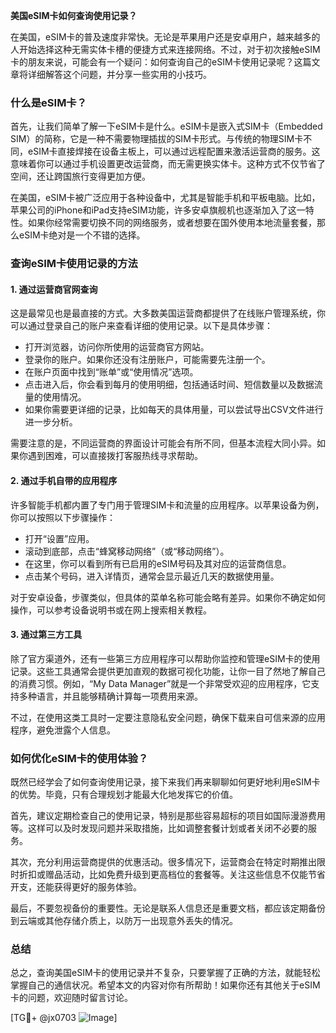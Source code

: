 **美国eSIM卡如何查询使用记录？**

在美国，eSIM卡的普及速度非常快。无论是苹果用户还是安卓用户，越来越多的人开始选择这种无需实体卡槽的便捷方式来连接网络。不过，对于初次接触eSIM卡的朋友来说，可能会有一个疑问：如何查询自己的eSIM卡使用记录呢？这篇文章将详细解答这个问题，并分享一些实用的小技巧。

### 什么是eSIM卡？

首先，让我们简单了解一下eSIM卡是什么。eSIM卡是嵌入式SIM卡（Embedded SIM）的简称，它是一种不需要物理插拔的SIM卡形式。与传统的物理SIM卡不同，eSIM卡直接焊接在设备主板上，可以通过远程配置来激活运营商的服务。这意味着你可以通过手机设置更改运营商，而无需更换实体卡。这种方式不仅节省了空间，还让跨国旅行变得更加方便。

在美国，eSIM卡被广泛应用于各种设备中，尤其是智能手机和平板电脑。比如，苹果公司的iPhone和iPad支持eSIM功能，许多安卓旗舰机也逐渐加入了这一特性。如果你经常需要切换不同的网络服务，或者想要在国外使用本地流量套餐，那么eSIM卡绝对是一个不错的选择。

### 查询eSIM卡使用记录的方法

#### 1. **通过运营商官网查询**
这是最常见也是最直接的方式。大多数美国运营商都提供了在线账户管理系统，你可以通过登录自己的账户来查看详细的使用记录。以下是具体步骤：

- 打开浏览器，访问你所使用的运营商官方网站。
- 登录你的账户。如果你还没有注册账户，可能需要先注册一个。
- 在账户页面中找到“账单”或“使用情况”选项。
- 点击进入后，你会看到每月的使用明细，包括通话时间、短信数量以及数据流量的使用情况。
- 如果你需要更详细的记录，比如每天的具体用量，可以尝试导出CSV文件进行进一步分析。

需要注意的是，不同运营商的界面设计可能会有所不同，但基本流程大同小异。如果你遇到困难，可以直接拨打客服热线寻求帮助。

#### 2. **通过手机自带的应用程序**
许多智能手机都内置了专门用于管理SIM卡和流量的应用程序。以苹果设备为例，你可以按照以下步骤操作：

- 打开“设置”应用。
- 滚动到底部，点击“蜂窝移动网络”（或“移动网络”）。
- 在这里，你可以看到所有已启用的eSIM号码及其对应的运营商信息。
- 点击某个号码，进入详情页，通常会显示最近几天的数据使用量。

对于安卓设备，步骤类似，但具体的菜单名称可能会略有差异。如果你不确定如何操作，可以参考设备说明书或在网上搜索相关教程。

#### 3. **通过第三方工具**
除了官方渠道外，还有一些第三方应用程序可以帮助你监控和管理eSIM卡的使用记录。这些工具通常会提供更加直观的数据可视化功能，让你一目了然地了解自己的消费习惯。例如，“My Data Manager”就是一个非常受欢迎的应用程序，它支持多种语言，并且能够精确计算每一项费用来源。

不过，在使用这类工具时一定要注意隐私安全问题，确保下载来自可信来源的应用程序，避免泄露个人信息。

### 如何优化eSIM卡的使用体验？

既然已经学会了如何查询使用记录，接下来我们再来聊聊如何更好地利用eSIM卡的优势。毕竟，只有合理规划才能最大化地发挥它的价值。

首先，建议定期检查自己的使用记录，特别是那些容易超标的项目如国际漫游费用等。这样可以及时发现问题并采取措施，比如调整套餐计划或者关闭不必要的服务。

其次，充分利用运营商提供的优惠活动。很多情况下，运营商会在特定时期推出限时折扣或赠品活动，比如免费升级到更高档位的套餐等。关注这些信息不仅能节省开支，还能获得更好的服务体验。

最后，不要忽视备份的重要性。无论是联系人信息还是重要文档，都应该定期备份到云端或其他存储介质上，以防万一出现意外丢失的情况。

### 总结

总之，查询美国eSIM卡的使用记录并不复杂，只要掌握了正确的方法，就能轻松掌握自己的通信状况。希望本文的内容对你有所帮助！如果你还有其他关于eSIM卡的问题，欢迎随时留言讨论。

[TG💪+ @jx0703 ![Image](https://github.com/user-attachments/assets/dbca1d08-cadb-493c-b0ec-ad6f7a83f270)]
